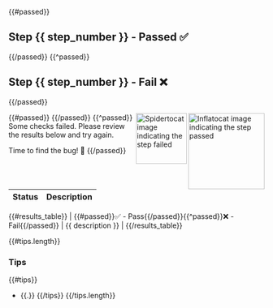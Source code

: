 {{#passed}}

## Step {{ step_number }} - Passed ✅

{{/passed}}
{{^passed}}

## Step {{ step_number }} - Fail ❌

{{/passed}}

{{#passed}}
<img src="https://octodex.github.com/images/inflatocat.png" align="right" height="150px" alt="Inflatocat image indicating the step passed" />
{{/passed}}
{{^passed}}
<img src="https://octodex.github.com/images/spidertocat.png" align="right" height="100px" alt="Spidertocat image indicating the step failed" />
Some checks failed. Please review the results below and try again.

Time to find the bug! 🤔
{{/passed}}

| Status | Description |
| --- | --- |
{{#results_table}}
| {{#passed}}✅ - Pass{{/passed}}{{^passed}}❌ - Fail{{/passed}} | {{ description }} |
{{/results_table}}

{{#tips.length}}

### Tips

{{#tips}}

- {{.}}
  {{/tips}}
  {{/tips.length}}
